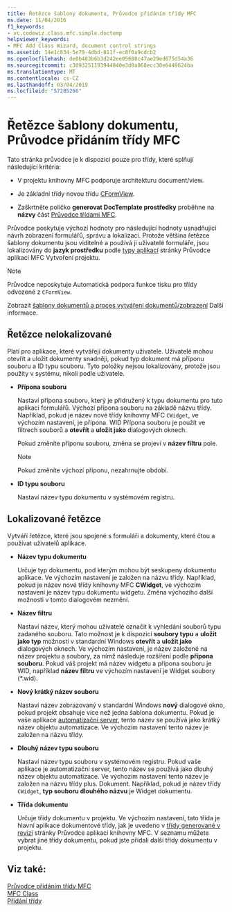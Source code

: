 ```yaml
---
title: Řetězce šablony dokumentu, Průvodce přidáním třídy MFC
ms.date: 11/04/2016
f1_keywords:
- vc.codewiz.class.mfc.simple.doctemp
helpviewer_keywords:
- MFC Add Class Wizard, document control strings
ms.assetid: 14e1c834-5e79-4dbd-811f-ec8f0a9cdcb2
ms.openlocfilehash: de0b483b6b3d242ee05680c47ae29ed675d54a36
ms.sourcegitcommit: c3093251193944840e3d0a068ecc30e6449624ba
ms.translationtype: MT
ms.contentlocale: cs-CZ
ms.lasthandoff: 03/04/2019
ms.locfileid: "57285266"
---
```

# <a name="document-template-strings-mfc-add-class-wizard"></a>Řetězce šablony dokumentu, Průvodce přidáním třídy MFC

Tato stránka průvodce je k dispozici pouze pro třídy, které splňují následující kritéria:

- V projektu knihovny MFC podporuje architekturu document/view.

- Je základní třídy novou třídu [CFormView](../../mfc/reference/cformview-class.md).

- Zaškrtněte políčko **generovat DocTemplate prostředky** proběhne na **názvy** část [Průvodce třídami MFC](../../mfc/reference/mfc-add-class-wizard.md).

Průvodce poskytuje výchozí hodnoty pro následující hodnoty usnadňující návrh zobrazení formulářů, správu a lokalizaci. Protože většina řetězce šablony dokumentu jsou viditelné a používá ji uživatelé formuláře, jsou lokalizovány do **jazyk prostředku** podle [typy aplikací](../../mfc/reference/application-type-mfc-application-wizard.md) stránky Průvodce aplikací MFC Vytvoření projektu.

> [!NOTE]
>  Průvodce neposkytuje Automatická podpora funkce tisku pro třídy odvozené z `CFormView`.

Zobrazit [šablony dokumentů a proces vytváření dokumentů/zobrazení](../../mfc/document-templates-and-the-document-view-creation-process.md) Další informace.

## <a name="nonlocalized-strings"></a>Řetězce nelokalizované

Platí pro aplikace, které vytvářejí dokumenty uživatele. Uživatelé mohou otevřít a uložit dokumenty snadněji, pokud typ dokument má příponu souboru a ID typu souboru. Tyto položky nejsou lokalizovány, protože jsou použity v systému, nikoli podle uživatele.

- **Přípona souboru**

   Nastaví přípona souboru, který je přidružený k typu dokumentu pro tuto aplikaci formulářů. Výchozí přípona souboru na základě názvu třídy. Například, pokud je název nové třídy knihovny MFC `CWidget`, ve výchozím nastavení, je přípona. WID Přípona souboru je použít ve filtrech souborů a **otevřít** a **uložit jako** dialogových oknech.

   Pokud změníte příponu souboru, změna se projeví v **název filtru** pole.

   > [!NOTE]
   > Pokud změníte výchozí příponu, nezahrnujte období.

- **ID typu souboru**

   Nastaví název typu dokumentu v systémovém registru.

## <a name="localized-strings"></a>Lokalizované řetězce

Vytváří řetězce, které jsou spojené s formuláři a dokumenty, které čtou a používat uživatelů aplikace.

- **Název typu dokumentu**

   Určuje typ dokumentu, pod kterým mohou být seskupeny dokumentu aplikace. Ve výchozím nastavení je založen na názvu třídy. Například, pokud je název nové třídy knihovny MFC **CWidget**, ve výchozím nastavení je název typu dokumentu widgetu. Změna výchozího další možnosti v tomto dialogovém nezmění.

- **Název filtru**

   Nastaví název, který mohou uživatelé označit k vyhledání souborů typu zadaného souboru. Tato možnost je k dispozici **soubory typu** a **uložit jako typ** možnosti v standardní Windows **otevřít** a **uložit jako** dialogových oknech. Ve výchozím nastavení, je název založené na název projektu a soubory, za nímž následuje rozšíření podle **přípona souboru**. Pokud váš projekt má název widgetu a přípona souboru je WID, například **název filtru** ve výchozím nastavení je Widget soubory (*.wid).

- **Nový krátký název souboru**

   Nastaví název zobrazovaný v standardní Windows **nový** dialogové okno, pokud projekt obsahuje více než jedna šablona dokumentu. Pokud je vaše aplikace [automatizační server](../../mfc/automation-servers.md), tento název se používá jako krátký název objektu automatizace. Ve výchozím nastavení tento název je založen na názvu třídy.

- **Dlouhý název typu souboru**

   Nastaví název typu souboru v systémovém registru. Pokud vaše aplikace je automatizační server, tento název se používá jako dlouhý název objektu automatizace. Ve výchozím nastavení tento název je založen na názvu třídy plus. Dokument. Například, pokud je název třídy `CWidget`, **typ souboru dlouhého názvu** je Widget dokumentu.

- **Třída dokumentu**

   Určuje třídy dokumentu v projektu. Ve výchozím nastavení, tato třída je hlavní aplikace dokumentové třídy, jak je uvedeno v [třídy generované v revizi](../../mfc/reference/generated-classes-mfc-application-wizard.md) stránky Průvodce aplikací knihovny MFC. V seznamu můžete vybrat jiné třídy dokumentu, pokud jste přidali další třídy dokumentu v projektu.

## <a name="see-also"></a>Viz také:

[Průvodce přidáním třídy MFC](../../mfc/reference/mfc-add-class-wizard.md)<br/>
[MFC Class](../../mfc/reference/adding-an-mfc-class.md)<br/>
[Přidání třídy](../../ide/adding-a-class-visual-cpp.md)
